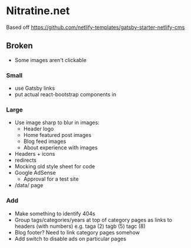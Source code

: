 # Nitratine.net

Based off https://github.com/netlify-templates/gatsby-starter-netlify-cms

## Broken

- Some images aren't clickable

### Small

- use Gatsby links
- put actual react-bootstrap components in

### Large

- Use image sharp to blur in images:
  - Header logo
  - Home featured post images
  - Blog feed images
  - About experience with images
- Headers + icons
- redirects
- Mocking old style sheet for code
- Google AdSense
  - Approval for a test site
- /data/ page

### Add

- Make something to identify 404s
- Group tags/categories/years at top of category pages as links to headers (with numbers) e.g. taga (2) tagb (5) tagc (8)
- Blog footer? Need to link category pages somehow
- Add switch to disable ads on particular pages

